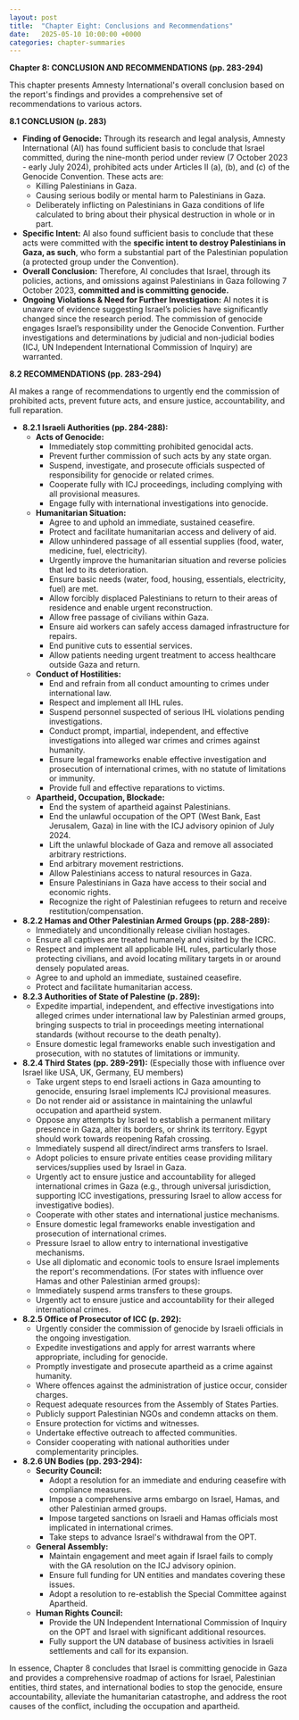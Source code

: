 ```yaml
---
layout: post
title:  "Chapter Eight: Conclusions and Recommendations"
date:   2025-05-10 10:00:00 +0000
categories: chapter-summaries
---
```





**Chapter 8: CONCLUSION AND RECOMMENDATIONS (pp. 283-294)**

This chapter presents Amnesty International's overall conclusion based on the report's findings and provides a comprehensive set of recommendations to various actors.

**8.1 CONCLUSION (p. 283)**

*   **Finding of Genocide:** Through its research and legal analysis, Amnesty International (AI) has found sufficient basis to conclude that Israel committed, during the nine-month period under review (7 October 2023 - early July 2024), prohibited acts under Articles II (a), (b), and (c) of the Genocide Convention. These acts are:
    *   Killing Palestinians in Gaza.
    *   Causing serious bodily or mental harm to Palestinians in Gaza.
    *   Deliberately inflicting on Palestinians in Gaza conditions of life calculated to bring about their physical destruction in whole or in part.
*   **Specific Intent:** AI also found sufficient basis to conclude that these acts were committed with the **specific intent to destroy Palestinians in Gaza, as such**, who form a substantial part of the Palestinian population (a protected group under the Convention).
*   **Overall Conclusion:** Therefore, AI concludes that Israel, through its policies, actions, and omissions against Palestinians in Gaza following 7 October 2023, **committed and is committing genocide.**
*   **Ongoing Violations & Need for Further Investigation:** AI notes it is unaware of evidence suggesting Israel’s policies have significantly changed since the research period. The commission of genocide engages Israel’s responsibility under the Genocide Convention. Further investigations and determinations by judicial and non-judicial bodies (ICJ, UN Independent International Commission of Inquiry) are warranted.

**8.2 RECOMMENDATIONS (pp. 283-294)**

AI makes a range of recommendations to urgently end the commission of prohibited acts, prevent future acts, and ensure justice, accountability, and full reparation.

*   **8.2.1 Israeli Authorities (pp. 284-288):**
    *   **Acts of Genocide:**
        *   Immediately stop committing prohibited genocidal acts.
        *   Prevent further commission of such acts by any state organ.
        *   Suspend, investigate, and prosecute officials suspected of responsibility for genocide or related crimes.
        *   Cooperate fully with ICJ proceedings, including complying with all provisional measures.
        *   Engage fully with international investigations into genocide.
    *   **Humanitarian Situation:**
        *   Agree to and uphold an immediate, sustained ceasefire.
        *   Protect and facilitate humanitarian access and delivery of aid.
        *   Allow unhindered passage of all essential supplies (food, water, medicine, fuel, electricity).
        *   Urgently improve the humanitarian situation and reverse policies that led to its deterioration.
        *   Ensure basic needs (water, food, housing, essentials, electricity, fuel) are met.
        *   Allow forcibly displaced Palestinians to return to their areas of residence and enable urgent reconstruction.
        *   Allow free passage of civilians within Gaza.
        *   Ensure aid workers can safely access damaged infrastructure for repairs.
        *   End punitive cuts to essential services.
        *   Allow patients needing urgent treatment to access healthcare outside Gaza and return.
    *   **Conduct of Hostilities:**
        *   End and refrain from all conduct amounting to crimes under international law.
        *   Respect and implement all IHL rules.
        *   Suspend personnel suspected of serious IHL violations pending investigations.
        *   Conduct prompt, impartial, independent, and effective investigations into alleged war crimes and crimes against humanity.
        *   Ensure legal frameworks enable effective investigation and prosecution of international crimes, with no statute of limitations or immunity.
        *   Provide full and effective reparations to victims.
    *   **Apartheid, Occupation, Blockade:**
        *   End the system of apartheid against Palestinians.
        *   End the unlawful occupation of the OPT (West Bank, East Jerusalem, Gaza) in line with the ICJ advisory opinion of July 2024.
        *   Lift the unlawful blockade of Gaza and remove all associated arbitrary restrictions.
        *   End arbitrary movement restrictions.
        *   Allow Palestinians access to natural resources in Gaza.
        *   Ensure Palestinians in Gaza have access to their social and economic rights.
        *   Recognize the right of Palestinian refugees to return and receive restitution/compensation.
*   **8.2.2 Hamas and Other Palestinian Armed Groups (pp. 288-289):**
    *   Immediately and unconditionally release civilian hostages.
    *   Ensure all captives are treated humanely and visited by the ICRC.
    *   Respect and implement all applicable IHL rules, particularly those protecting civilians, and avoid locating military targets in or around densely populated areas.
    *   Agree to and uphold an immediate, sustained ceasefire.
    *   Protect and facilitate humanitarian access.
*   **8.2.3 Authorities of State of Palestine (p. 289):**
    *   Expedite impartial, independent, and effective investigations into alleged crimes under international law by Palestinian armed groups, bringing suspects to trial in proceedings meeting international standards (without recourse to the death penalty).
    *   Ensure domestic legal frameworks enable such investigation and prosecution, with no statutes of limitations or immunity.
*   **8.2.4 Third States (pp. 289-291):**
    (Especially those with influence over Israel like USA, UK, Germany, EU members)
    *   Take urgent steps to end Israeli actions in Gaza amounting to genocide, ensuring Israel implements ICJ provisional measures.
    *   Do not render aid or assistance in maintaining the unlawful occupation and apartheid system.
    *   Oppose any attempts by Israel to establish a permanent military presence in Gaza, alter its borders, or shrink its territory. Egypt should work towards reopening Rafah crossing.
    *   Immediately suspend all direct/indirect arms transfers to Israel.
    *   Adopt policies to ensure private entities cease providing military services/supplies used by Israel in Gaza.
    *   Urgently act to ensure justice and accountability for alleged international crimes in Gaza (e.g., through universal jurisdiction, supporting ICC investigations, pressuring Israel to allow access for investigative bodies).
    *   Cooperate with other states and international justice mechanisms.
    *   Ensure domestic legal frameworks enable investigation and prosecution of international crimes.
    *   Pressure Israel to allow entry to international investigative mechanisms.
    *   Use all diplomatic and economic tools to ensure Israel implements the report's recommendations.
    (For states with influence over Hamas and other Palestinian armed groups):
    *   Immediately suspend arms transfers to these groups.
    *   Urgently act to ensure justice and accountability for their alleged international crimes.
*   **8.2.5 Office of Prosecutor of ICC (p. 292):**
    *   Urgently consider the commission of genocide by Israeli officials in the ongoing investigation.
    *   Expedite investigations and apply for arrest warrants where appropriate, including for genocide.
    *   Promptly investigate and prosecute apartheid as a crime against humanity.
    *   Where offences against the administration of justice occur, consider charges.
    *   Request adequate resources from the Assembly of States Parties.
    *   Publicly support Palestinian NGOs and condemn attacks on them.
    *   Ensure protection for victims and witnesses.
    *   Undertake effective outreach to affected communities.
    *   Consider cooperating with national authorities under complementarity principles.
*   **8.2.6 UN Bodies (pp. 293-294):**
    *   **Security Council:**
        *   Adopt a resolution for an immediate and enduring ceasefire with compliance measures.
        *   Impose a comprehensive arms embargo on Israel, Hamas, and other Palestinian armed groups.
        *   Impose targeted sanctions on Israeli and Hamas officials most implicated in international crimes.
        *   Take steps to advance Israel's withdrawal from the OPT.
    *   **General Assembly:**
        *   Maintain engagement and meet again if Israel fails to comply with the GA resolution on the ICJ advisory opinion.
        *   Ensure full funding for UN entities and mandates covering these issues.
        *   Adopt a resolution to re-establish the Special Committee against Apartheid.
    *   **Human Rights Council:**
        *   Provide the UN Independent International Commission of Inquiry on the OPT and Israel with significant additional resources.
        *   Fully support the UN database of business activities in Israeli settlements and call for its expansion.

In essence, Chapter 8 concludes that Israel is committing genocide in Gaza and provides a comprehensive roadmap of actions for Israel, Palestinian entities, third states, and international bodies to stop the genocide, ensure accountability, alleviate the humanitarian catastrophe, and address the root causes of the conflict, including the occupation and apartheid.
